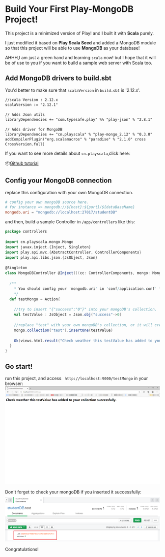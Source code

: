 # Build Your First Play-MongoDB Project!

This project is a minimized version of Play! and I built it with **Scala** purely.

I just modified it based on **Play Scala Seed** and added a MongoDB module so that this project will be able to use **MongoDB** as your database!

AHHH,I am just a green hand and learning `scala`  now! but I hope that it will be of use to you if you want to build a sample web server with Scala too.

## Add MongoDB drivers to build.sbt

You'd better to make sure that  `scalaVersion`  in `build.sbt` is '2.12.x'.

```build,sbt
//scala Version : 2.12.x
scalaVersion := "2.12.1"

// Adds Json utils
libraryDependencies += "com.typesafe.play" %% "play-json" % "2.8.1"

// Adds driver for MongoDB
libraryDependencies += "cn.playscala" % "play-mongo_2.12" % "0.3.0"
addCompilerPlugin("org.scalamacros" % "paradise" % "2.1.0" cross CrossVersion.full)
```

If you want to see more details about `cn.playscala`,click here:

📦[Github tutorial](https://github.com/playcommunity/play-mongo)

## Config your MongoDB connection

replace this configuration with your own MongoDB connection.

```conf/application.conf
# config your own mongoDB source here.
# for instance => mongodb://${host}:${port}/${dataBaseName}
mongodb.uri = "mongodb://localhost:27017/studentDB"
```

and then, build a sample Controller in `/app/controllers` like this:

```scala
package controllers

import cn.playscala.mongo.Mongo
import javax.inject.{Inject, Singleton}
import play.api.mvc.{AbstractController, ControllerComponents}
import play.api.libs.json.{JsObject, Json}

@Singleton
class MongoDBController @Inject()(cc: ControllerComponents, mongo: Mongo) extends AbstractController(cc) {

  /**
    * You should config your 'mongodb.uri' in 'conf/application.conf' first!
    */
  def testMongo = Action{

    //try to insert "{"success":"0"}" into your mongoDB's collection.
    val testValue : JsObject = Json.obj("success"->0)

    //replace "test" with your own mongoDB's collection, or it will create a new collection named "test".
    mongo.collection("test").insertOne(testValue)

    Ok(views.html.result("Check weather this testValue has added to your collection successfully."))
  }
}
```

## Go start!

run this project, and access ` http://localhost:9000/testMongo` in your browser:
![page](https://raw.githubusercontent.com/ifIAmADJ/imageRepository/master/page.png)

Don't forget to check your mongoDB if you inserted it successfully:
![mongoDB](https://raw.githubusercontent.com/ifIAmADJ/imageRepository/master/20200507204145.png)

Congratulations!



